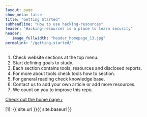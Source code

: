 ```yaml
---
layout: page
show_meta: false
title: "Getting Started"
subheadline: "How to use hacking-resources"
teaser: "Hacking-resources is a place to learn security"
header:
   image_fullwidth: "header_homepage_13.jpg"
permalink: "/getting-started/"
---
```

1. Check website sections at the top menu.
1. Start defining goals to study.
1. Each section contains tools, resources and disclosed reports.
1. For more about tools check tools how to section.
1. For general reading check knowledge base.
1. Contact us to add your own article or add more resources.
1. We count on you to improve this repo.

<a class="radius button small" href="{{ site.url }}{{ site.baseurl }}">Check out the home page ›</a>


 [1]: {{ site.url }}{{ site.baseurl }}
